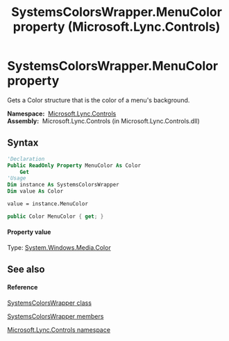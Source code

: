﻿---
title: SystemsColorsWrapper.MenuColor property  (Microsoft.Lync.Controls)
TOCTitle: 'MenuColor property '
ms:assetid: P:Microsoft.Lync.Controls.SystemsColorsWrapper.MenuColor_DI_3_UC_OCS14MrefLyncWPF
ms:mtpsurl: https://msdn.microsoft.com/en-us/library/microsoft.lync.controls.systemscolorswrapper.menucolor_di_3_uc_ocs14mreflyncwpf(v=office.15)
ms:contentKeyID: 48601021
ms.date: 07/28/2014
mtps_version: v=office.15
f1_keywords:
- Microsoft.Lync.Controls.SystemsColorsWrapper.MenuColor
dev_langs:
- CSharp
- JScript
- VB
- other
---

# SystemsColorsWrapper.MenuColor property

Gets a Color structure that is the color of a menu's background.

**Namespace:**  [Microsoft.Lync.Controls](microsoft-lync-controls-namespace_1.md)  
**Assembly:**  Microsoft.Lync.Controls (in Microsoft.Lync.Controls.dll)

## Syntax

``` vb
'Declaration
Public ReadOnly Property MenuColor As Color
    Get
'Usage
Dim instance As SystemsColorsWrapper
Dim value As Color

value = instance.MenuColor
```

``` csharp
public Color MenuColor { get; }
```

#### Property value

Type: [System.Windows.Media.Color](http://msdn2.microsoft.com/en-us/library/ms653055)  

## See also

#### Reference

[SystemsColorsWrapper class](systemscolorswrapper-class-microsoft-lync-controls_1.md)

[SystemsColorsWrapper members](systemscolorswrapper-members-microsoft-lync-controls_1.md)

[Microsoft.Lync.Controls namespace](microsoft-lync-controls-namespace_1.md)


